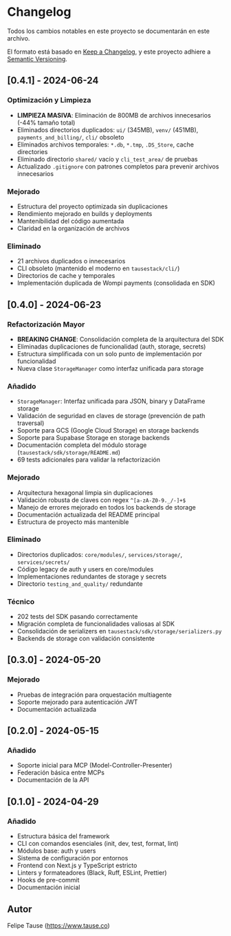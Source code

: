 # Changelog

Todos los cambios notables en este proyecto se documentarán en este archivo.

El formato está basado en [Keep a Changelog](https://keepachangelog.com/es/1.0.0/),
y este proyecto adhiere a [Semantic Versioning](https://semver.org/spec/v2.0.0.html).

## [0.4.1] - 2024-06-24

### Optimización y Limpieza
- **LIMPIEZA MASIVA**: Eliminación de 800MB de archivos innecesarios (-44% tamaño total)
- Eliminados directorios duplicados: `ui/` (345MB), `venv/` (451MB), `payments_and_billing/`, `cli/` obsoleto
- Eliminados archivos temporales: `*.db`, `*.tmp`, `.DS_Store`, cache directories
- Eliminado directorio `shared/` vacío y `cli_test_area/` de pruebas
- Actualizado `.gitignore` con patrones completos para prevenir archivos innecesarios

### Mejorado
- Estructura del proyecto optimizada sin duplicaciones
- Rendimiento mejorado en builds y deployments
- Mantenibilidad del código aumentada
- Claridad en la organización de archivos

### Eliminado
- 21 archivos duplicados o innecesarios
- CLI obsoleto (mantenido el moderno en `tausestack/cli/`)
- Directorios de cache y temporales
- Implementación duplicada de Wompi payments (consolidada en SDK)

## [0.4.0] - 2024-06-23

### Refactorización Mayor
- **BREAKING CHANGE**: Consolidación completa de la arquitectura del SDK
- Eliminadas duplicaciones de funcionalidad (auth, storage, secrets)
- Estructura simplificada con un solo punto de implementación por funcionalidad
- Nueva clase `StorageManager` como interfaz unificada para storage

### Añadido
- `StorageManager`: Interfaz unificada para JSON, binary y DataFrame storage
- Validación de seguridad en claves de storage (prevención de path traversal)
- Soporte para GCS (Google Cloud Storage) en storage backends
- Soporte para Supabase Storage en storage backends
- Documentación completa del módulo storage (`tausestack/sdk/storage/README.md`)
- 69 tests adicionales para validar la refactorización

### Mejorado
- Arquitectura hexagonal limpia sin duplicaciones
- Validación robusta de claves con regex `^[a-zA-Z0-9._/-]+$`
- Manejo de errores mejorado en todos los backends de storage
- Documentación actualizada del README principal
- Estructura de proyecto más mantenible

### Eliminado
- Directorios duplicados: `core/modules/`, `services/storage/`, `services/secrets/`
- Código legacy de auth y users en core/modules
- Implementaciones redundantes de storage y secrets
- Directorio `testing_and_quality/` redundante

### Técnico
- 202 tests del SDK pasando correctamente
- Migración completa de funcionalidades valiosas al SDK
- Consolidación de serializers en `tausestack/sdk/storage/serializers.py`
- Backends de storage con validación consistente

## [0.3.0] - 2024-05-20

### Mejorado
- Pruebas de integración para orquestación multiagente
- Soporte mejorado para autenticación JWT
- Documentación actualizada

## [0.2.0] - 2024-05-15

### Añadido
- Soporte inicial para MCP (Model-Controller-Presenter)
- Federación básica entre MCPs
- Documentación de la API

## [0.1.0] - 2024-04-29

### Añadido
- Estructura básica del framework
- CLI con comandos esenciales (init, dev, test, format, lint)
- Módulos base: auth y users
- Sistema de configuración por entornos
- Frontend con Next.js y TypeScript estricto
- Linters y formateadores (Black, Ruff, ESLint, Prettier)
- Hooks de pre-commit
- Documentación inicial

## Autor
Felipe Tause (https://www.tause.co)
